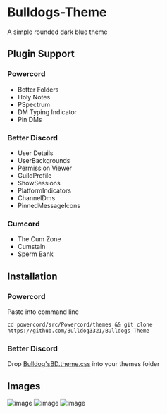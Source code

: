 # Bulldogs-Theme
A simple rounded dark blue theme

## Plugin Support
### Powercord
* Better Folders
* Holy Notes
* PSpectrum
* DM Typing Indicator
* Pin DMs

### Better Discord
* User Details
* UserBackgrounds
* Permission Viewer
* GuildProfile
* ShowSessions
* PlatformIndicators
* ChannelDms
* PinnedMessageIcons

### Cumcord
* The Cum Zone
* Cumstain
* Sperm Bank

## Installation
### Powercord
Paste into command line
```
cd powercord/src/Powercord/themes && git clone https://github.com/Bulldog3321/Bulldogs-Theme
```

### Better Discord
Drop [Bulldog'sBD.theme.css](https://bulldog3321.github.io/Bulldogs-Theme/Bulldog'sBD.theme.css) into your themes folder

## Images
![image](https://cdn.discordapp.com/attachments/825154270881775677/953467174784225350/home.png)
![image](https://cdn.discordapp.com/attachments/825154270881775677/953467175077838878/chat.png)
![image](https://cdn.discordapp.com/attachments/825154270881775677/953467175291719731/settings.png)